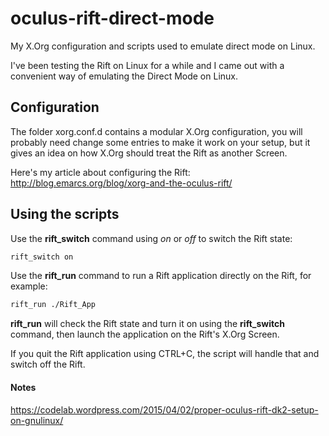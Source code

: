 # oculus-rift-direct-mode
My X.Org configuration and scripts used to emulate direct mode on Linux.

I've been testing the Rift on Linux for a while and I came out with a 
convenient way of emulating the Direct Mode on Linux.

## Configuration
The folder xorg.conf.d contains a modular X.Org configuration, you will probably
need change some entries to make it work on your setup, but it gives an idea
on how X.Org should treat the Rift as another Screen.

Here's my article about configuring the Rift:
http://blog.emarcs.org/blog/xorg-and-the-oculus-rift/

## Using the scripts
Use the __rift_switch__ command using *on* or *off* to switch the Rift state:

```sh
rift_switch on
```
Use the __rift_run__ command to run a Rift application directly on the Rift, for example:

```sh
rift_run ./Rift_App
```

__rift_run__ will check the Rift state and turn it on using the __rift_switch__ command,
then launch the application on the Rift's X.Org Screen.

If you quit the Rift application using CTRL+C, the script will handle that and switch
off the Rift.

#### Notes
https://codelab.wordpress.com/2015/04/02/proper-oculus-rift-dk2-setup-on-gnulinux/
